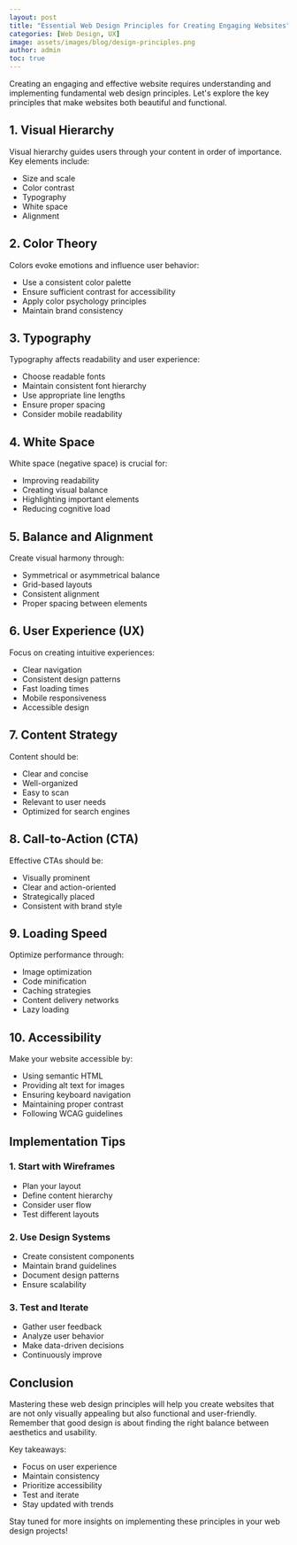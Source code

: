 ```yaml
---
layout: post
title: "Essential Web Design Principles for Creating Engaging Websites"
categories: [Web Design, UX]
image: assets/images/blog/design-principles.png
author: admin
toc: true
---
```


Creating an engaging and effective website requires understanding and implementing fundamental web design principles. Let's explore the key principles that make websites both beautiful and functional.

## 1. Visual Hierarchy
Visual hierarchy guides users through your content in order of importance. Key elements include:
- Size and scale
- Color contrast
- Typography
- White space
- Alignment

## 2. Color Theory
Colors evoke emotions and influence user behavior:
- Use a consistent color palette
- Ensure sufficient contrast for accessibility
- Apply color psychology principles
- Maintain brand consistency

## 3. Typography
Typography affects readability and user experience:
- Choose readable fonts
- Maintain consistent font hierarchy
- Use appropriate line lengths
- Ensure proper spacing
- Consider mobile readability

## 4. White Space
White space (negative space) is crucial for:
- Improving readability
- Creating visual balance
- Highlighting important elements
- Reducing cognitive load

## 5. Balance and Alignment
Create visual harmony through:
- Symmetrical or asymmetrical balance
- Grid-based layouts
- Consistent alignment
- Proper spacing between elements

## 6. User Experience (UX)
Focus on creating intuitive experiences:
- Clear navigation
- Consistent design patterns
- Fast loading times
- Mobile responsiveness
- Accessible design

## 7. Content Strategy
Content should be:
- Clear and concise
- Well-organized
- Easy to scan
- Relevant to user needs
- Optimized for search engines

## 8. Call-to-Action (CTA)
Effective CTAs should be:
- Visually prominent
- Clear and action-oriented
- Strategically placed
- Consistent with brand style

## 9. Loading Speed
Optimize performance through:
- Image optimization
- Code minification
- Caching strategies
- Content delivery networks
- Lazy loading

## 10. Accessibility
Make your website accessible by:
- Using semantic HTML
- Providing alt text for images
- Ensuring keyboard navigation
- Maintaining proper contrast
- Following WCAG guidelines

## Implementation Tips

### 1. Start with Wireframes
- Plan your layout
- Define content hierarchy
- Consider user flow
- Test different layouts

### 2. Use Design Systems
- Create consistent components
- Maintain brand guidelines
- Document design patterns
- Ensure scalability

### 3. Test and Iterate
- Gather user feedback
- Analyze user behavior
- Make data-driven decisions
- Continuously improve

## Conclusion
Mastering these web design principles will help you create websites that are not only visually appealing but also functional and user-friendly. Remember that good design is about finding the right balance between aesthetics and usability.

Key takeaways:
- Focus on user experience
- Maintain consistency
- Prioritize accessibility
- Test and iterate
- Stay updated with trends

Stay tuned for more insights on implementing these principles in your web design projects! 